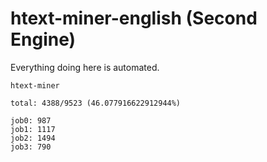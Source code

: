 # htext-miner-english (Second Engine)

Everything doing here is automated.

```
htext-miner

total: 4388/9523 (46.077916622912944%)

job0: 987
job1: 1117
job2: 1494
job3: 790
```